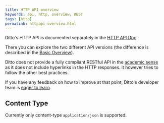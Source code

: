 ```yaml
---
title: HTTP API overview
keywords: api, http, overview, REST
tags: [http]
permalink: httpapi-overview.html
---
```


Ditto's HTTP API is documented separately in the [HTTP API Doc](http-api-doc.html).

There you can explore the two different API versions (the difference is described in the
[Basic Overview](basic-overview.html)).

Ditto does not provide a fully compliant RESTful API in the
[academic sense](https://www.ics.uci.edu/~fielding/pubs/dissertation/rest_arch_style.htm) as it does not include
hyperlinks in the HTTP responses.
It however tries to follow the other best practices.

If you have any feedback on how to improve at that point, Ditto's developer team is [eager to learn](feedback.html).

## Content Type

Currently only content-type `application/json` is supported.
